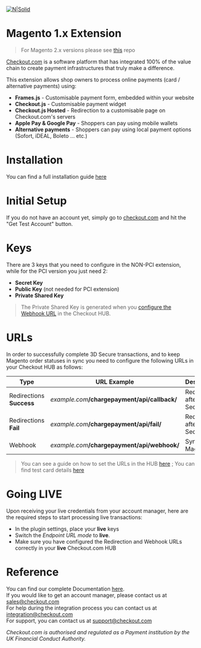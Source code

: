[![N|Solid](https://cdn.checkout.com/img/checkout-logo-online-payments.jpg)](https://checkout.com/)

# Magento 1.x Extension

> For Magento 2.x versions please see [this](https://github.com/checkout/checkout-magento2-plugin) repo

[Checkout.com](https://www.checkout.com "Checkout.com") is a software platform that has integrated 100% of the value chain to create payment infrastructures that truly make a difference.

This extension allows shop owners to process online payments (card / alternative payments) using:
  - **Frames.js** - Customisable payment form, embedded within your website
  - **Checkout.js** - Customisable payment widget 
  - **Checkout.js Hosted** - Redirection to a customisable page on Checkout.com's servers
  - **Apple Pay & Google Pay** - Shoppers can pay using mobile wallets
  - **Alternative payments** - Shoppers can pay using local payment options (Sofort, iDEAL, Boleto ... etc.)

# Installation
You can find a full installation guide [here](https://github.com/checkout/checkout-magento-plugin/wiki/Installation)

# Initial Setup
If you do not have an account yet, simply go to [checkout.com](https://checkout.com/) and hit the "Get Test Account" button.

# Keys
There are 3 keys that you need to configure in the NON-PCI extension, while for the PCI version you just need 2:
- **Secret Key**
- **Public Key** (not needed for PCI extension)
- **Private Shared Key**

> The Private Shared Key is generated when you [configure the Webhook URL](https://docs.checkout.com/docs/business-level-administration#section-manage-webhook-url) in the Checkout HUB.

# URLs
In order to successfully complete 3D Secure transactions, and to keep Magento order statuses in sync you need to configure the following URLs in your Checkout HUB as follows:

| Type | URL Example | Description |
| ------ | ------ | ------ |
| Redirections **Success**| _example.com_**/chargepayment/api/callback/** | Redirect after 3D Secure |
| Redirections **Fail**| _example.com_**/chargepayment/api/fail/** | Redirect after 3D Secure |
| Webhook | _example.com_**/chargepayment/api/webhook/** | Sync Magento |


> You can see a guide on how to set the URLs in the HUB [here](https://docs.checkout.com/docs/business-level-administration#section-manage-channel-urls) ; You can find test card details [here](https://docs.checkout.com/docs/testing#section-credit-cards)

# Going LIVE

Upon receiving your live credentials from your account manager, here are the required steps to start processing live transactions:

- In the plugin settings, place your **live** keys
- Switch the _Endpoint URL mode_ to **live**.
- Make sure you have configured the Redirection and Webhook URLs correctly in your **live** Checkout.com HUB


# Reference 

You can find our complete Documentation [here](http://docs.checkout.com/).  
If you would like to get an account manager, please contact us at sales@checkout.com  
For help during the integration process you can contact us at integration@checkout.com  
For support, you can contact us at support@checkout.com

_Checkout.com is authorised and regulated as a Payment institution by the UK Financial Conduct Authority._
